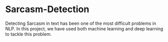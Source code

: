 # Sarcasm-Detection
Detecting Sarcasm in text has been one of the most difficult problems in NLP.
In this project, we have used both machine learning and deep learning to tackle this problem.
